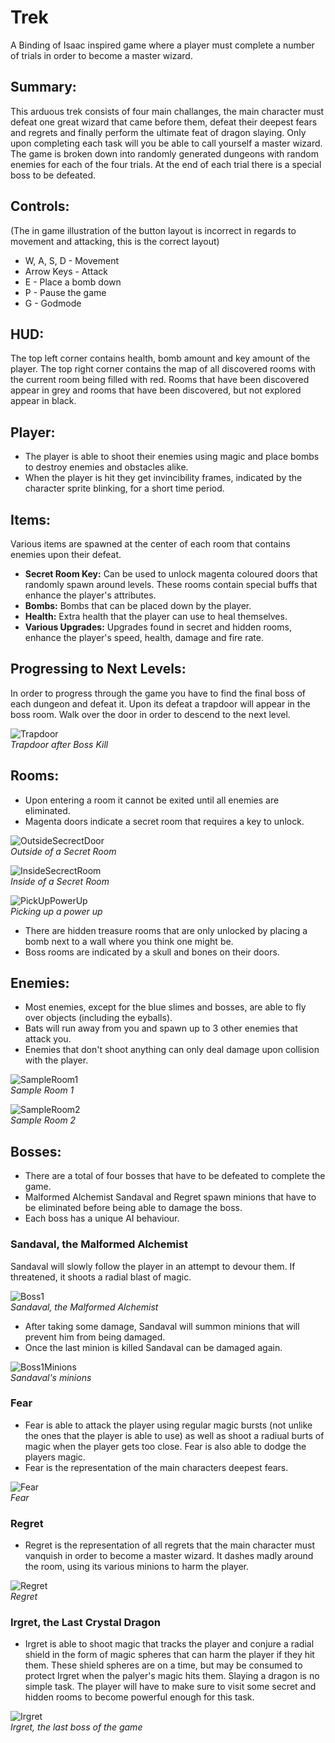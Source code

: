 # Trek
A Binding of Isaac inspired game where a player must complete a number of trials in order to become a master wizard.

## Summary:
This arduous trek consists of four main challanges, the main character must defeat one great wizard that came before them, defeat their deepest fears and regrets and finally perform the ultimate feat of dragon slaying. Only upon completing each task will you be able to call yourself a master wizard. The game is broken down into randomly generated dungeons with random enemies for each of the four trials. At the end of each trial there is a special boss to be defeated.

## Controls:
(The in game illustration of the button layout is incorrect in regards to movement and attacking, this is the correct layout)
* W, A, S, D - Movement
* Arrow Keys - Attack
* E - Place a bomb down
* P - Pause the game
* G - Godmode

## HUD:
The top left corner contains health, bomb amount and key amount of the player.
The top right corner contains the map of all discovered rooms with the current room being filled with red. Rooms that have been discovered appear in grey and rooms that have been discovered, but not explored appear in black. 

## Player:
* The player is able to shoot their enemies using magic and place bombs to destroy enemies and obstacles alike.
* When the player is hit they get invincibility frames, indicated by the character sprite blinking, for a short time period.

## Items:
Various items are spawned at the center of each room that contains enemies upon their defeat.</br>
* **Secret Room Key:** Can be used to unlock magenta coloured doors that randomly spawn around levels. These rooms contain special buffs that enhance the player's attributes.
* **Bombs:** Bombs that can be placed down by the player.
* **Health:** Extra health that the player can use to heal themselves.
* **Various Upgrades:** Upgrades found in secret and hidden rooms, enhance the player's speed, health, damage and fire rate.

## Progressing to Next Levels:
In order to progress through the game you have to find the final boss of each dungeon and defeat it. Upon its defeat
a trapdoor will appear in the boss room. Walk over the door in order to descend to the next level.

![Trapdoor](./Screenshots/BossKill.png)</br>
*Trapdoor after Boss Kill*</br>

## Rooms:
* Upon entering a room it cannot be exited until all enemies are eliminated.
* Magenta doors indicate a secret room that requires a key to unlock.</br>

![OutsideSecrectDoor](./Screenshots/SecretRoomOutside.png)</br>
*Outside of a Secret Room*</br>

![InsideSecrectRoom](./Screenshots/InsideSecretRoom2.png)</br>
*Inside of a Secret Room*</br>

![PickUpPowerUp](./Screenshots/PowerUpPickUp.png)</br>
*Picking up a power up*</br>

* There are hidden treasure rooms that are only unlocked by placing a bomb next to a wall where you think one might be.
* Boss rooms are indicated by a skull and bones on their doors.

## Enemies:
* Most enemies, except for the blue slimes and bosses, are able to fly over objects (including the eyballs). 
* Bats will run away from you and spawn up to 3 other enemies that attack you.
* Enemies that don't shoot anything can only deal damage upon collision with the player.</br>

![SampleRoom1](./Screenshots/SampleRoom1.png)</br>
*Sample Room 1*</br>

![SampleRoom2](./Screenshots/SampleRoom2.png)</br>
*Sample Room 2*</br>

## Bosses:
* There are a total of four bosses that have to be defeated to complete the game.
* Malformed Alchemist Sandaval and Regret spawn minions that have to be eliminated before being able to damage the boss.</br>
* Each boss has a unique AI behaviour. 

### Sandaval, the Malformed Alchemist
Sandaval will slowly follow the player in an attempt to devour them. If threatened, it shoots a radial blast of magic.<br>

![Boss1](./Screenshots/SandavalAttack.png)</br>
*Sandaval, the Malformed Alchemist*</br>

* After taking some damage, Sandaval will summon minions that will prevent him from being damaged.
* Once the last minion is killed Sandaval can be damaged again.

![Boss1Minions](./Screenshots/SandavalPhase2.png)</br>
*Sandaval's minions*</br>

### Fear
* Fear is able to attack the player using regular magic bursts (not unlike the ones that the player is able to use) as well as shoot a radiual burts of magic when the player gets too close. Fear is also able to dodge the players magic.
* Fear is the representation of the main characters deepest fears. </br>

![Fear](./Screenshots/Boss2P1.png)</br>
*Fear*</br>

### Regret
* Regret is the representation of all regrets that the main character must vanquish in order to become a master wizard. It dashes madly around the room, using its various minions to harm the player. </br>

![Regret](./Screenshots/Regret.png)</br>
*Regret*</br>

### Irgret, the Last Crystal Dragon
* Irgret is able to shoot magic that tracks the player and conjure a radial shield in the form of magic spheres that can harm the player if they hit them. These shield spheres are on a time, but may be consumed to protect Irgret when the palyer's magic hits them. Slaying a dragon is no simple task. The player will have to make sure to visit some secret and hidden rooms to become powerful enough for this task.</br>

![Irgret](./Screenshots/Irgret.png)</br>
*Irgret, the last boss of the game*</br>